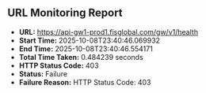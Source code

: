 ## URL Monitoring Report

- **URL:** https://api-gw1-prod1.fisglobal.com/gw/v1/health
- **Start Time:** 2025-10-08T23:40:46.069932
- **End Time:** 2025-10-08T23:40:46.554171
- **Total Time Taken:** 0.484239 seconds
- **HTTP Status Code:** 403
- **Status:** Failure
- **Failure Reason:** HTTP Status Code: 403
